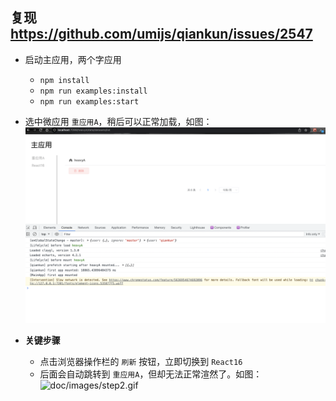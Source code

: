 ## 复现 https://github.com/umijs/qiankun/issues/2547

- 启动主应用，两个字应用
  - `npm install`
  - `npm run examples:install`
  - `npm run examples:start`

- 选中微应用 `重应用A`，稍后可以正常加载，如图：
![doc/images/step1.png](doc/images/step1.png)

- **关键步骤**
  - 点击浏览器操作栏的 `刷新` 按钮，立即切换到 `React16`
  - 后面会自动跳转到 `重应用A`，但却无法正常渲然了。如图：
![doc/images/step2.gif](doc/images/step2.gif)

